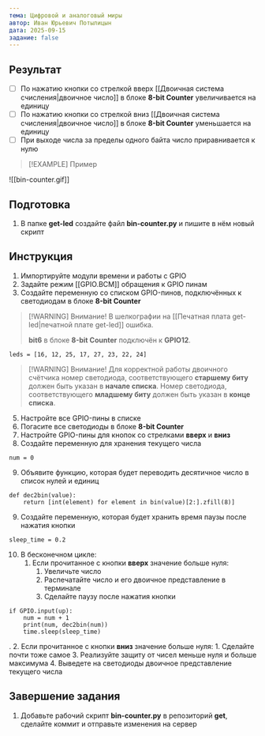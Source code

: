 ```yaml
---
тема: Цифровой и аналоговый миры
автор: Иван Юрьевич Потылицын
дата: 2025-09-15
задание: false
---
```


## Результат

- [ ] По нажатию кнопки со стрелкой вверх [[Двоичная система счисления|двоичное число]] в блоке **8-bit Counter** увеличивается на единицу
- [ ] По нажатию кнопки со стрелкой вниз [[Двоичная система счисления|двоичное число]] в блоке **8-bit Counter** уменьшается на единицу
- [ ] При выходе числа за пределы одного байта число приравнивается к нулю

> [!EXAMPLE] Пример
> 
![[bin-counter.gif]]

## Подготовка

1. В папке **get-led** создайте файл **bin-counter.py** и пишите в нём новый скрипт

## Инструкция

1. Импортируйте модули времени и работы с GPIO
2. Задайте режим [[GPIO.BCM]] обращения к GPIO пинам
3. Создайте переменную со списком GPIO-пинов, подключённых к светодиодам в блоке **8-bit Counter**

> [!WARNING] Внимание!
> В шелкографии на [[Печатная плата get-led|печатной плате get-led]] ошибка.
> 
> **bit6** в блоке **8-bit Counter**  подключён к **GPIO12**.

```
leds = [16, 12, 25, 17, 27, 23, 22, 24]
```

> [!WARNING] Внимание!
> Для корректной работы двоичного счётчика номер светодиода, соответствующего **старшему биту** должен быть указан в **начале списка**. Номер светодиода, соответствующего **младшему биту** должен быть указан в **конце списка**. 

5. Настройте все GPIO-пины в списке
6. Погасите все светодиоды в блоке **8-bit Counter**
7. Настройте GPIO-пины для кнопок со стрелками **вверх** и **вниз**
8. Создайте переменную для хранения текущего числа

```
num = 0
```

9. Объявите функцию, которая будет переводить десятичное число в список нулей и единиц

```
def dec2bin(value):
    return [int(element) for element in bin(value)[2:].zfill(8)]
```

9. Создайте переменную, которая будет хранить время паузы после нажатия кнопки

```
sleep_time = 0.2
```

10. В бесконечном цикле:
    1. Если прочитанное с кнопки **вверх** значение больше нуля:
        1. Увеличьте число
        2. Распечатайте число и его двоичное представление в терминале
        3. Сделайте паузу после нажатия кнопки

```
if GPIO.input(up):
    num = num + 1
    print(num, dec2bin(num))
    time.sleep(sleep_time)
```
.
    2. Если прочитанное с кнопки **вниз** значение больше нуля:
        1. Сделайте почти тоже самое
    3. Реализуйте защиту от чисел меньше нуля и больше максимума
    4. Выведете на светодиоды двоичное представление текущего числа

## Завершение задания

1. Добавьте рабочий скрипт **bin-counter.py** в репозиторий **get**, сделайте коммит и отправьте изменения на сервер

